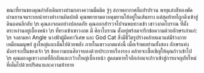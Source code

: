 ขณะที่ยานของคุณกำลังเดินทางท่ามกลางความมืดมิด จู่ๆ สภาพอากาศก็แปรปรวน พายุแสงสีทองพัดผ่านยานจนระบบนำทางทำงานผิดปกติ คุณพยายามควบคุมยานให้อยู่ในเส้นทาง แต่สุดท้ายก็ถูกดึงเข้าสู่ดินแดนลึกลับ
\n คุณลงจอดอย่างปลอดภัย คุณออกสำรวจไปจนพบทางเข้า เขาวงกตโบราณ ที่ตั้งตระหง่านอยู่เบื้องหน้า
\n
ที่ทางเข้าเขาวงกต มี ศิลาโบราณ ตั้งอยู่พร้อมจารึกข้อความด้วยอักษรเก่าแก่:
\n
จงตามหา Angle นางฟ้าผู้มีคทาวิเศษ และ God Cat สิ่งมีชีวิตรูปร่างคล้ายแมวแต่มีร่างกายเหมือนมนุษย์ สูงใหญ่และเต็มไปด้วยพลัง ภายในเขาวงกตแห่งนี้ เมื่อเจ้าพบท่านทั้งสอง อักษรแห่งมังกรจะเป็นของเจ้า
\n
ข้อความบนศิลาจบลงด้วยประกายเรืองรอง คล้ายจะเชื้อเชิญให้คุณก้าวเข้าไป
\n
คุณมองดูเขาวงกตที่ลึกลับและกว้างใหญ่เบื้องหน้า สูดลมหายใจลึกก่อนจะก้าวเข้าสู่การผจญภัยใหม่ที่เต็มไปด้วยปริศนาและความท้าทาย
